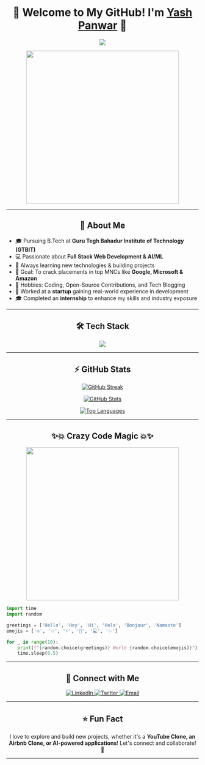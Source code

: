 <h1 align="center">🚀 Welcome to My GitHub! I'm <a href="https://github.com/YashPanwar">Yash Panwar</a> 🚀</h1>

<p align="center">
  <img src="https://readme-typing-svg.herokuapp.com?font=Fira+Code&duration=4000&pause=1000&color=34D399&center=true&width=435&lines=Full+Stack+Web+Developer;AI%2FML+Enthusiast;Tech+Explorer+%26+Innovator"/>
</p>

<p align="center">
  <img src="https://media.giphy.com/media/RbDKaczqWovIugyJmW/giphy.gif" width="400"/>
</p>

---

<h2 align="center">🌟 About Me</h2>

<ul>
<li>🎓 Pursuing B.Tech at <b>Guru Tegh Bahadur Institute of Technology (GTBIT)</b></li>
<li>💻 Passionate about <b>Full Stack Web Development & AI/ML</b></li>
<li>🚀 Always learning new technologies & building projects</li>
<li>🎯 Goal: To crack placements in top MNCs like <b>Google, Microsoft & Amazon</b></li>
<li>🎨 Hobbies: Coding, Open-Source Contributions, and Tech Blogging</li>
<li>🏢 Worked at a <b>startup</b> gaining real-world experience in development</li>
<li>🎓 Completed an <b>internship</b> to enhance my skills and industry exposure</li>
</ul>

---

<h2 align="center">🛠 Tech Stack</h2>
<p align="center">
  <img src="https://skillicons.dev/icons?i=html,css,js,python,java,ts,react,nextjs,nodejs,express,mongodb,tailwind,prisma,python,docker,git,github"/>
</p>

---

<h2 align="center">⚡ GitHub Stats</h2>

<p align="center">
  <a href="https://github.com/Yashpanwar-hub">
    <img src="https://github-readme-streak-stats.herokuapp.com/?user=YashPanwar1408&theme=tokyonight&hide_border=true" alt="GitHub Streak" />
  </a>
</p>

<p align="center">
  <a href="https://github.com/Yashpanwar-hub">
    <img src="https://github-readme-stats.vercel.app/api?username=YashPanwar1408&show_icons=true&theme=tokyonight&hide_border=true" alt="GitHub Stats" />
  </a>
</p>

<p align="center">
  <a href="https://github.com/Yashpanwar-hub">
    <img src="https://github-readme-stats.vercel.app/api/top-langs/?username=YashPanwar1408&layout=compact&theme=tokyonight&hide_border=true" alt="Top Languages" />
  </a>
</p>


---

<h2 align="center">✨💥 Crazy Code Magic 💥✨</h2>

<p align="center">
  <img src="https://media.giphy.com/media/v1.Y2lkPTc5MGI3NjExZWFjNzU1ZDYwMmY2MTZhNzYyYTVhN2QyMDgwMzEyN2I3MGJmNGY2ZiZlcD12MV9naWZzX3NlYXJjaCZjdD1n/3o7aCTfyhYawdOXcFW/giphy.gif" width="400"/>
</p>

```python
import time
import random

greetings = ['Hello', 'Hey', 'Hi', 'Hola', 'Bonjour', 'Namaste']
emojis = ['🔥', '💥', '⚡', '🚀', '💻', '✨']

for _ in range(10):
    print(f"{random.choice(greetings)} World {random.choice(emojis)}")
    time.sleep(0.5)
```

--- 

<h2 align="center">🚀 Connect with Me</h2>

<p align="center">
  <a href="https://www.linkedin.com/in/yash-panwar-796673320" target="_blank">
    <img src="https://img.shields.io/badge/LinkedIn-%230A66C2.svg?style=for-the-badge&logo=linkedin&logoColor=white" alt="LinkedIn" />
  </a> 
  <a href="https://x.com/YashPanwar_0001" target="_blank">
    <img src="https://img.shields.io/badge/Twitter-%231DA1F2.svg?style=for-the-badge&logo=twitter&logoColor=white" alt="Twitter" />
  </a> 
  <a href="mailto:panwarhp2351@gmail.com">
    <img src="https://img.shields.io/badge/Email-%23D14836.svg?style=for-the-badge&logo=gmail&logoColor=white" alt="Email" />
  </a>
</p>


---

<h2 align="center">⭐ Fun Fact</h2> <p align="center">I love to explore and build new projects, whether it's a <b>YouTube Clone, an Airbnb Clone, or AI-powered applications</b>! Let's connect and collaborate! 🚀</p>

---
